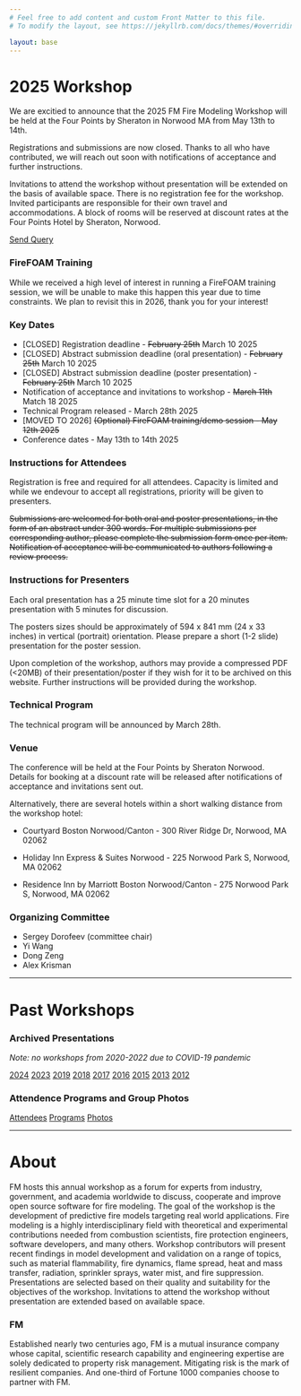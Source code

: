 ```yaml
---
# Feel free to add content and custom Front Matter to this file.
# To modify the layout, see https://jekyllrb.com/docs/themes/#overriding-theme-defaults

layout: base
---
```


# 2025 Workshop

We are excitied to announce that the 2025 FM Fire Modeling Workshop will be held at the Four Points by Sheraton in Norwood MA from May 13th to 14th. 

Registrations and submissions are now closed. Thanks to all who have contributed, we will reach out soon with notifications of acceptance and further instructions.

<!--
Prospective participants are invited to register and submit abstracts for oral or poster presentation. The abstracts will be evaluated based on their quality and suitability for the objectives of the workshop.
-->
Invitations to attend the workshop without presentation will be extended on the basis of available space. There is no registration fee for the workshop. Invited participants are responsible for their own travel and accommodations. A block of rooms will be reserved at discount rates at the Four Points Hotel by Sheraton, Norwood.

<div class="button-container">
 <!-- <a href="https://forms.office.com/Pages/ResponsePage.aspx?id=k8a3xUhIUUS7AuqSPmvrUip_3voh2mFPlx2hYVhmtmJUMVJZUkxLVkVUTTdaUTRDNTNNMUJPR1FONiQlQCN0PWcu" target="_blank" class="button">Register Attendance</a>
  <a href="https://forms.office.com/Pages/ResponsePage.aspx?id=k8a3xUhIUUS7AuqSPmvrUip_3voh2mFPlx2hYVhmtmJUNUM2NUFFNEpFUUtQRVBENDNKSkNHTDdJTCQlQCN0PWcu" target="_blank" class="button">Submit Abstract</a> -->
    <a href="https://forms.office.com/Pages/ResponsePage.aspx?id=k8a3xUhIUUS7AuqSPmvrUip_3voh2mFPlx2hYVhmtmJUMTNWMUhPTk5ZUE8wRTRYN0xaOFcyWkhFOCQlQCN0PWcu" target="_blank" class="button">Send Query</a>
</div>

### FireFOAM Training

While we received a high level of interest in running a FireFOAM training session, we will be unable to make this happen this year due to time constraints. We plan to revisit this in 2026, thank you for your interest!

<!--Depending on the level of interest, we may run a FireFOAM training/demo session on the afternoon of Monday 12th May. Please indicate if you are interested in attending when completing your registration form.-->

### Key Dates

*   [CLOSED] Registration deadline - <s>February 25th</s> March 10 2025
*   [CLOSED] Abstract submission deadline (oral presentation) - <s>February 25th</s> March 10 2025
*   [CLOSED] Abstract submission deadline (poster presentation) - <s>February 25th</s> March 10 2025
*   Notification of acceptance and invitations to workshop - <s>March 11th</s> Match 18 2025
*   Technical Program released - March 28th 2025
*   [MOVED TO 2026] <s>(Optional) FireFOAM training/demo session - May 12th 2025</s>
*   Conference dates - May 13th to 14th 2025 

### Instructions for Attendees

Registration is free and required for all attendees. Capacity is limited and while we endevour to accept all registrations, priority will be given to presenters. 

<s>Submissions are welcomed for both oral and poster presentations, in the form of an abstract under 300 words. For multiple submissions per corresponding author, please complete the submission form once per item. Notification of acceptance will be communicated to authors following a review process. </s>

### Instructions for Presenters

Each oral presentation has a 25 minute time slot for a 20 minutes presentation with 5 minutes for discussion.

The posters sizes should be approximately of 594 x 841 mm (24 x 33 inches) in vertical (portrait) orientation. Please prepare a short (1-2 slide) presentation for the poster session.

Upon completion of the workshop, authors may provide a compressed PDF (<20MB) of their presentation/poster if they wish for it to be archived on this website. Further instructions will be provided during the workshop.

### Technical Program

The technical program will be announced by March 28th.

### Venue

The conference will be held at the Four Points by Sheraton Norwood. Details for booking at a discount rate will be released after notifications of acceptance and invitations sent out.

<!--
A discounted rate for accommodation is available at this venue through a block booking:

* Book via phone - TBA
* Book via email -  TBA
* Include reference - TBA
* Block booking rate expiry - TBA
-->

Alternatively, there are several hotels within a short walking distance from the workshop hotel:
 
* Courtyard Boston Norwood/Canton - 300 River Ridge Dr, Norwood, MA 02062
 
* Holiday Inn Express & Suites Norwood - 225 Norwood Park S, Norwood, MA 02062
 
* Residence Inn by Marriott Boston Norwood/Canton - 275 Norwood Park S, Norwood, MA 02062

<!--

#### Instructions for Presenters

Each oral presentation has a 25 minute time slot for a 20 minutes presentation with 5 minutes for discussion.

The posters sizes should be approximately of 594 x 841 mm (24 x 33 inches) in vertical (portrait) orientation. Please prepare a short (1-2 slide) presentation for the poster session on Day 1.

### Instructions for Attendees

Registrations and submissions have now closed for the 2024 workshop. All attendees and presenters have been notified, please consult the technical program for further details. If you have any other questions, please use the "Query" form below and we will respond as soon as possible.

<div class="button-container">
  <a href="https://forms.office.com/Pages/ResponsePage.aspx?id=k8a3xUhIUUS7AuqSPmvrUip_3voh2mFPlx2hYVhmtmJURUZYOUQxQzNMVjJFNFRWWjRPT09XN1pIOCQlQCN0PWcu" target="_blank" class="button">Query</a>
</div>

Registration is free and required for all attendees. Capacity is limited and while we endevour to accept all registrations, priority will be given to presenters. Notification of successful registration will be sent by March 12th.

Submissions are welcomed for both oral and poster presentations, in the form of an abstract under 300 words. For multiple submissions per corresponding author, please complete the submission form once per item. Notification of acceptance will be communicated to authors following a review process. 

Upon completion of the workshop, authors may provide a compressed PDF (<20MB) of their presentation/poster if they wish for it to be archived on this website. Further instructions will be provided during the workshop.


<div class="button-container">
  <a href="https://forms.office.com/Pages/ResponsePage.aspx?id=k8a3xUhIUUS7AuqSPmvrUip_3voh2mFPlx2hYVhmtmJUREgwNkM0NERCM1hMUFZPN0pWRloxRkRHVyQlQCN0PWcu" target="_blank" class="button">Register</a>
  <a href="https://forms.office.com/Pages/ResponsePage.aspx?id=k8a3xUhIUUS7AuqSPmvrUip_3voh2mFPlx2hYVhmtmJUNDc1MDA1NDdMRUVNQ1hBN0FHMkgzM1dUOSQlQCN0PWcu" target="_blank" class="button">Submit</a>
</div>


### Key Dates


*   <s>Registration deadline - March 5th 2024</s>
*   <s>Abstract submission deadline (oral presentation) - March 5th 2024</s>
*   <s>Abstract submission deadline (poster presentation) - March 5th 2024</s>
*   <s>Notification of acceptance - March 12th 2024</s>
*   <s>Discounted booking at Four Points by Sheraton Norwood - March 18th 2024</s>
*   Conference dates - April 17th to 18th 2024 

### Venue

The conference will be held at the Four Points by Sheraton Norwood.

A discounted rate for accommodation is available at this venue through a block booking:

* Book via phone - +1.(781).769.7900
* Book via email -  Lucy.Finnerty@hobbsbrook.com
* Include reference - "FM Global Open Source CFD Fire Modeling Workshop"
* Block booking rate expiry - March 18th


<iframe src="https://www.google.com/maps/embed?pb=!1m18!1m12!1m3!1d3579.8013777119777!2d-71.19759945384317!3d42.175556824765955!2m3!1f0!2f0!3f0!3m2!1i1024!2i768!4f13.1!3m3!1m2!1s0x89e47e27d2a8041f%3A0xbea69834124e883d!2sFour%20Points%20by%20Sheraton%20Norwood!5e0!3m2!1sen!2sau!4v1703117523996!5m2!1sen!2sau" width="300" height="225" style="border:0;" allowfullscreen="false" loading="lazy" referrerpolicy="no-referrer-when-downgrade"></iframe>

Alternatively, there are several hotels within a short walking distance from the workshop hotel:
 
* Courtyard Boston Norwood/Canton - 300 River Ridge Dr, Norwood, MA 02062
 
* Holiday Inn Express & Suites Norwood - 225 Norwood Park S, Norwood, MA 02062
 
* Residence Inn by Marriott Boston Norwood/Canton - 275 Norwood Park S, Norwood, MA 02062

-->

### Organizing Committee

* Sergey Dorofeev (committee chair)
* Yi Wang
* Dong Zeng
* Alex Krisman

* * *

# Past Workshops

### Archived Presentations

_Note: no workshops from 2020-2022 due to COVID-19 pandemic_

<div class="button-container">
  <a href="{{ site.github.repository_url }}/tree/main/archive/2024" target="_blank" class="button">2024</a>
  <a href="{{ site.github.repository_url }}/tree/main/archive/2023" target="_blank" class="button">2023</a>
  <a href="{{ site.github.repository_url }}/tree/main/archive/2019" target="_blank" class="button">2019</a>
  <a href="{{ site.github.repository_url }}/tree/main/archive/2018" target="_blank" class="button">2018</a>
  <a href="{{ site.github.repository_url }}/tree/main/archive/2017" target="_blank" class="button">2017</a>
  <a href="{{ site.github.repository_url }}/tree/main/archive/2016" target="_blank" class="button">2016</a>
  <a href="{{ site.github.repository_url }}/tree/main/archive/2015" target="_blank" class="button">2015</a>
  <a href="{{ site.github.repository_url }}/tree/main/archive/2013" target="_blank" class="button">2013</a>
  <a href="{{ site.github.repository_url }}/tree/main/archive/2012" target="_blank" class="button">2012</a>
</div>

### Attendence Programs and Group Photos

<div class="button-container">
  <a href="{{ site.github.repository_url }}/tree/main/archive/attendees" target="_blank" class="button">Attendees</a>
  <a href="{{ site.github.repository_url }}/tree/main/archive/programs" target="_blank" class="button">Programs</a>
  <a href="{{ site.github.repository_url }}/tree/main/archive/photos" target="_blank" class="button">Photos</a>
</div>


* * * 


# About 

FM hosts this annual workshop as a forum for experts from industry, government, and academia worldwide to discuss, cooperate and improve open source software for fire modeling. The goal of the workshop is the development of predictive fire models targeting real world applications. Fire modeling is a highly interdisciplinary field with theoretical and experimental contributions needed from combustion scientists, fire protection engineers, software developers, and many others. Workshop contributors will present recent findings in model development and validation on a range of topics, such as material flammability, fire dynamics, flame spread, heat and mass transfer, radiation, sprinkler sprays, water mist, and fire suppression. Presentations are selected based on their quality and suitability for the objectives of the workshop. Invitations to attend the workshop without presentation are extended based on available space.

### FM

Established nearly two centuries ago, FM is a mutual insurance company whose capital, scientific research capability and engineering expertise are solely dedicated to property risk management. Mitigating risk is the mark of resilient companies. And one-third of Fortune 1000 companies choose to partner with FM.
